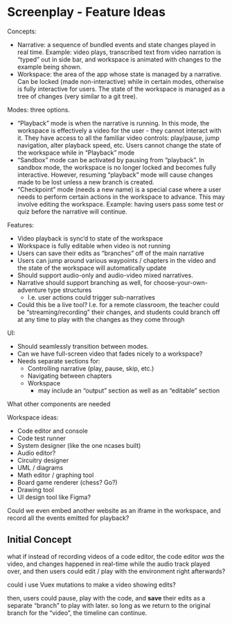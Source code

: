 # Screenplay - Feature Ideas

Concepts:

- Narrative: a sequence of bundled events and state changes played in real time. Example: video plays, transcribed text from video narration is “typed” out in side bar, and workspace is animated with changes to the example being shown.
- Workspace: the area of the app whose state is managed by a narrative. Can be locked (made non-interactive) while in certain modes, otherwise is fully interactive for users. The state of the workspace is managed as a tree of changes (very similar to a git tree).

Modes: three options.
- “Playback” mode is when the narrative is running. In this mode, the workspace is effectively a video for the user - they cannot interact with it. They have access to all the familiar video controls: play/pause, jump navigation, alter playback speed, etc. Users cannot change the state of the workspace while in “Playback” mode
- “Sandbox” mode can be activated by pausing from “playback”. In sandbox mode, the workspace is no longer locked and becomes fully interactive. However, resuming “playback” mode will cause changes made to be lost unless a new branch is created.
- “Checkpoint” mode (needs a new name) is a special case where a user needs to perform certain actions in the workspace to advance. This may involve editing the workspace. Example: having users pass some test or quiz before the narrative will continue.

Features:

- Video playback is sync’d to state of the workspace
- Workspace is fully editable when video is not running
- Users can save their edits as “branches” off of the main narrative
- Users can jump around various waypoints / chapters in the video and the state of the workspace will automatically update
- Should support audio-only and audio-video mixed narratives.
- Narrative should support branching as well, for choose-your-own-adventure type structures
    - I.e. user actions could trigger sub-narratives
- Could this be a live tool? I.e. for a remote classroom, the teacher could be “streaming/recording” their changes, and students could branch off at any time to play with the changes as they come through

UI:

- Should seamlessly transition between modes.
- Can we have full-screen video that fades nicely to a workspace?
- Needs separate sections for:
    - Controlling narrative (play, pause, skip, etc.)
    - Navigating between chapters
    - Workspace
        - may include an “output” section as well as an “editable” section



What other components are needed

Workspace ideas:
- Code editor and console
- Code test runner
- System designer (like the one ncases built)
- Audio editor?
- Circuitry designer
- UML / diagrams
- Math editor / graphing tool
- Board game renderer (chess? Go?)
- Drawing tool
- UI design tool like Figma?

Could we even embed another website as an iframe in the workspace, and record all the events emitted for playback?

## Initial Concept

what if instead of recording videos of a code editor, the code editor _was_ the video, and changes happened in real-time while the audio track played over, and then users could edit / play with the environment right afterwards?

could i use Vuex mutations to make a video showing edits?

then, users could pause, play with the code, and __save__ their edits as a separate “branch” to play with later. so long as we return to the original branch for the “video”, the timeline can continue.